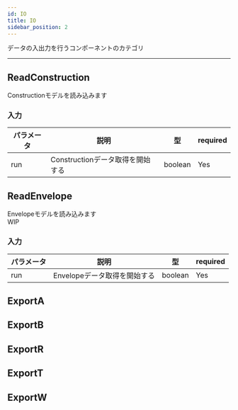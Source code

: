 ```yaml
---
id: IO
title: IO
sidebar_position: 2
---
```

データの入出力を行うコンポーネントのカテゴリ

---

## ReadConstruction  
Constructionモデルを読み込みます  

### 入力  
| パラメータ  | 説明                             | 型                    | required | 
| --------- | -------------------------------- | --------------------- | -------- | 
| run     | Constructionデータ取得を開始する     | boolean | Yes      | 

## ReadEnvelope  
Envelopeモデルを読み込みます  
WIP  

### 入力  
| パラメータ  | 説明                             | 型                    | required | 
| --------- | -------------------------------- | --------------------- | -------- | 
| run     | Envelopeデータ取得を開始する     | boolean | Yes      | 

## ExportA  

## ExportB  

## ExportR  

## ExportT  

## ExportW  

